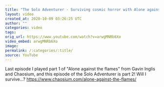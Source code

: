 ```yaml
---
title: "The Solo Adventurer - Surviving cosmic horror with Alone against the flames part 2"
layout: video
created_at: 2020-10-09 03:26:25 UTC
author: ""
categories: video
tags: 
orig_url: https://www.youtube.com/watch?v=arwgMNRb6Xo
video_embed: arwgMNRb6Xo
image:
permalink: /:categories/:title/
source: YouTube
---
```

Last episode I played part 1 of "Alone against the flames" from Gavin Inglis and Chaosium, and this episode of the Solo Adventurer is part 2! Will I survive…? https://www.chaosium.com/alone-against-the-flames/